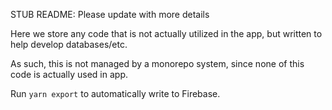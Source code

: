 STUB README: Please update with more details

Here we store any code that is not actually utilized in the app, but written to help develop databases/etc.

As such, this is not managed by a monorepo system, since none of this code is actually used in app.

Run `yarn export` to automatically write to Firebase.
